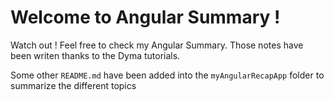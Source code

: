 # Welcome to Angular Summary !

Watch out ! Feel free to check my Angular Summary.
Those notes have been writen thanks to the Dyma tutorials.

Some other `README.md` have been added into the `myAngularRecapApp` folder to summarize the different topics
